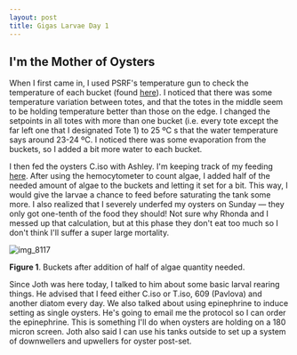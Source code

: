 ```yaml
---
layout: post
title: Gigas Larvae Day 1
---
```


## I'm the Mother of Oysters

When I first came in, I used PSRF's temperature gun to check the temperature of each bucket (found [here](https://github.com/RobertsLab/project-oyster-oa/blob/master/data/2017-07-30-pacific-oyster-larvae/2017-07-31-Temperature.xlsx)). I noticed that there was some temperature variation between totes, and that the totes in the middle seem to be holding temperature better than those on the edge. I changed the setpoints in all totes with more than one bucket (i.e. every tote except the far left one that I designated Tote 1) to 25 ºC s that the water temperature says around 23-24 ºC. I noticed there was some evaporation from the buckets, so I added a bit more water to each bucket.

I then fed the oysters C.iso with Ashley. I'm keeping track of my feeding [here](https://github.com/RobertsLab/project-oyster-oa/blob/master/data/2017-07-30-pacific-oyster-larvae/2017-07-30-Feeding.xlsx). After using the hemocytometer to count algae, I added half of the needed amount of algae to the buckets and letting it set for a bit. This way, I would give the larvae a chance to feed before saturating the tank some more. I also realized that I severely underfed my oysters on Sunday — they only got one-tenth of the food they should! Not sure why Rhonda and I messed up that calculation, but at this phase they don't eat too much so I don't think I'll suffer a super large mortality.

![img_8117](https://user-images.githubusercontent.com/22335838/28858638-f11dec0c-7706-11e7-8942-6286db34d832.JPG)

**Figure 1**. Buckets after addition of half of algae quantity needed.

Since Joth was here today, I talked to him about some basic larval rearing things. He advised that I feed either C.iso or T.iso, 609 (Pavlova) and another diatom every day. We also talked about using epinephrine to induce setting as single oysters. He's going to email me the protocol so I can order the epinephrine. This is something I'll do when oysters are holding on a 180 micron screen. Joth also said I can use his tanks outside to set up a system of downwellers and upwellers for oyster post-set.
